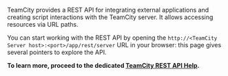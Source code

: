 [//]: # (title: TeamCity REST API)
[//]: # (auxiliary-id: TeamCity REST API;REST API;REST API Reference)

TeamCity provides a REST API for integrating external applications and creating script interactions with the TeamCity server. It allows accessing resources via URL paths.

You can start working with the REST API by opening the `http://<TeamCity Server host>:<port>/app/rest/server` URL in your browser: this page gives several pointers to explore the API.

**To learn more, proceed to the dedicated [TeamCity REST API Help](https://www.jetbrains.com/help/teamcity/rest/teamcity-rest-api-documentation.html).**

